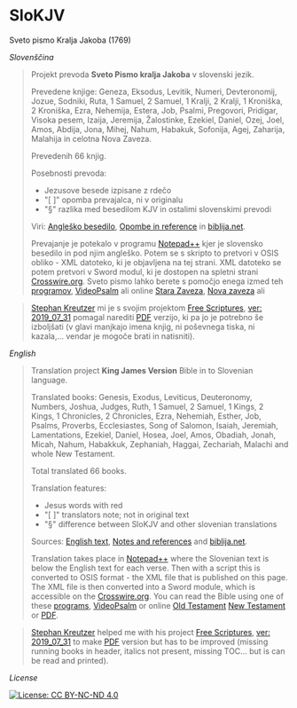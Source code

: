 # SloKJV
Sveto pismo Kralja Jakoba (1769)


*Slovenščina*

>Projekt prevoda **Sveto Pismo kralja Jakoba** v slovenski jezik.
>
>Prevedene knjige: Geneza, Eksodus, Levitik, Numeri, Devteronomij, Jozue, Sodniki, Ruta, 1 Samuel, 2 Samuel, 1 Kralji, 2 Kralji, 1 Kroniška, 2 Kroniška, Ezra, Nehemija, Estera, Job, Psalmi, Pregovori, Pridigar, Visoka pesem, Izaija, Jeremija, Žalostinke, Ezekiel, Daniel, Ozej, Joel, Amos, Abdija, Jona, Mihej, Nahum, Habakuk, Sofonija, Agej, Zaharija, Malahija in celotna Nova Zaveza.
>
>Prevedenih 66 knjig.
>
>Posebnosti prevoda:
>
> - Jezusove besede izpisane z rdečo
> - "[ ]" opomba prevajalca, ni v originalu
> - "§" razlika med besedilom KJV in ostalimi slovenskimi prevodi
> 
>Viri: [Angleško besedilo](http://www.crosswire.org/~dmsmith/kjv2006/), [Opombe in reference](www.kingjamesbibleonline.org/Psalms–Chapter–1_Original–1611–KJV/) in [biblija.net](http://www.biblija.net/biblija.cgi?m=&id13=1&id7=1&pos=0&set=6&l=sl).
>
>Prevajanje je potekalo v programu [Notepad++](http://notepad-plus-plus.org/) kjer je slovensko besedilo in pod njim angleško. Potem se s skripto to pretvori v OSIS obliko - XML datoteko, ki je objavljena na tej strani. XML datoteko se potem pretvori v Sword modul, ki je dostopen na spletni strani [Crosswire.org](http://www2.crosswire.org/sword/modules/). Sveto pismo lahko berete s pomočjo enega izmed teh [programov](http://wiki.crosswire.org/Choosing_a_SWORD_program), [VideoPsalm](https://myvideopsalm.weebly.com/) ali online [Stara Zaveza](https://www.aionianbible.org/Bibles/Slovene---Slovene-Savli-Bible/Old), [Nova zaveza](https://www.aionianbible.org/Bibles/Slovene---Slovene-Savli-Bible/New) ali 

>[Stephan Kreutzer](https://skreutzer.de/) mi je s svojim projektom [Free Scriptures](http://www.free-scriptures.org/index.php?page=downloads), [ver: 2019_07_31](http://www.free-scriptures.org/downloads/free-scriptures_gnu_20190731.zip) pomagal narediti [PDF]( https://github.com/msavli/SloKJV/blob/master/SloKJV_sword.pdf) verzijo, ki pa jo je potrebno še izboljšati (v glavi manjkajo imena knjig, ni poševnega tiska, ni kazala,... vendar je mogoče brati in natisniti).


*English*

>Translation project **King James Version** Bible in to Slovenian language.
>
>Translated books: Genesis, Exodus, Leviticus, Deuteronomy, Numbers, Joshua, Judges, Ruth, 1 Samuel, 2 Samuel, 1 Kings, 2 Kings, 1 Chronicles, 2 Chronicles, Ezra, Nehemiah, Esther, Job, Psalms, Proverbs, Ecclesiastes, Song of Salomon, Isaiah, Jeremiah, Lamentations, Ezekiel, Daniel, Hosea, Joel, Amos, Obadiah, Jonah, Micah, Nahum, Habakkuk, Zephaniah, Haggai, Zechariah, Malachi and whole New Testament.
>
>Total translated 66 books.
>
>Translation features:
>
> - Jesus words with red
> - "[ ]" translators note; not in original text
> - "§" difference between SloKJV and other slovenian translations
> 
>Sources: [English text](http://www.crosswire.org/~dmsmith/kjv2006/), [Notes and references](www.kingjamesbibleonline.org/Psalms–Chapter–1_Original–1611–KJV/) and [biblija.net](http://www.biblija.net/biblija.cgi?m=&id13=1&id7=1&pos=0&set=6&l=sl).
> 
>Translation takes place in [Notepad++](http://notepad-plus-plus.org/) where the Slovenian text is below the English text for each verse. Then with a script this is converted to OSIS format - the XML file that is published on this page. The XML file is then converted into a Sword module, which is accessible on the [Crosswire.org](http://www2.crosswire.org/sword/modules/). You can read the Bible using one of these [programs](http://wiki.crosswire.org/Choosing_a_SWORD_program), [VideoPsalm](https://myvideopsalm.weebly.com/) or online [Old Testament](https://www.aionianbible.org/Bibles/Slovene---Slovene-Savli-Bible/Old) [New Testament](https://www.aionianbible.org/Bibles/Slovene---Slovene-Savli-Bible/New) or [PDF](https://github.com/msavli/SloKJV/blob/master/SloKJV_sword.pdf).

>[Stephan Kreutzer](https://skreutzer.de/) helped me with his project [Free Scriptures](http://www.free-scriptures.org/index.php?page=downloads), [ver: 2019_07_31](http://www.free-scriptures.org/downloads/free-scriptures_gnu_20190731.zip) to make [PDF](https://github.com/msavli/SloKJV/blob/master/SloKJV_sword.pdf) version but has to be improved (missing running books in header, italics not present, missing TOC...  but is can be read and printed).


*License*

[![License: CC BY-NC-ND 4.0](https://img.shields.io/badge/License-CC%20BY--NC--ND%204.0-lightgrey.svg)](https://creativecommons.org/licenses/by-nc-nd/4.0/)
